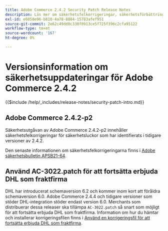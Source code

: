 ```yaml
---
title: Adobe Commerce 2.4.2 Security Patch Release Notes
description: Läs mer om säkerhetsfelkorrigeringar, säkerhetsförbättringar och andra säkerhetsrelaterade uppdateringar som ingår i säkerhetsuppdateringarna för Adobe Commerce version 2.4.2.
exl-id: e6058e96-b810-4a78-8804-15783afef951
source-git-commit: 2e62c49dd0c338f0913ce5f725f396c2cfa95122
workflow-type: tm+mt
source-wordcount: '167'
ht-degree: 0%

---
```



# Versionsinformation om säkerhetsuppdateringar för Adobe Commerce 2.4.2

{{$include /help/_includes/release-notes/security-patch-intro.md}}

## Adobe Commerce 2.4.2-p2

Säkerhetsutgåvan av Adobe Commerce 2.4.2-p2 innehåller säkerhetsfelkorrigeringar för säkerhetsluckor som har identifierats i tidigare versioner av 2.4.2.

Den senaste informationen om säkerhetsfelkorrigeringarna finns i [Adobe säkerhetsbulletin APSB21-64](https://helpx.adobe.com/security/products/magento/apsb21-64.html).

## Använd AC-3022.patch för att fortsätta erbjuda DHL som fraktfirma

DHL har introducerat schemaversion 6.2 och kommer inom kort att föråldra schemaversion 6.0. Adobe Commerce 2.4.4 och tidigare versioner som stöder DHL-integration stöder endast version 6.0. Merchants som distribuerar dessa releaser ska tillämpa `AC-3022.patch` så snart som möjligt för att fortsätta erbjuda DHL som fraktfirma. Information om hur du hämtar och installerar korrigeringsfilen finns i [Använd en korrigeringsfil för att fortsätta erbjuda DHL som fraktfirma](https://support.magento.com/hc/en-us/articles/7707818131597-Apply-a-patch-to-continue-offering-DHL-as-shipping-carrier).

<!-- Last updated from includes: 2025-05-28 17:01:56 -->
